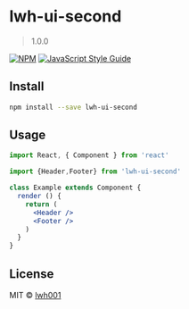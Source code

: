 # lwh-ui-second

> 1.0.0

[![NPM](https://img.shields.io/npm/v/lwh-ui-second.svg)](https://www.npmjs.com/package/lwh-ui-second) [![JavaScript Style Guide](https://img.shields.io/badge/code_style-standard-brightgreen.svg)](https://standardjs.com)

## Install

```bash
npm install --save lwh-ui-second
```

## Usage

```jsx
import React, { Component } from 'react'

import {Header,Footer} from 'lwh-ui-second'

class Example extends Component {
  render () {
    return (
      <Header />
      <Footer />
    )
  }
}
```

## License

MIT © [lwh001](https://github.com/lwh001)
